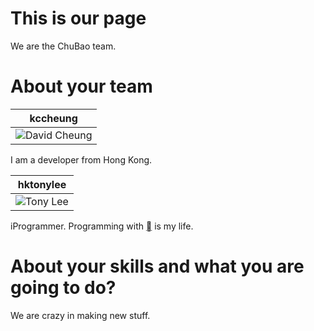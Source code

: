 This is our page
================

We are the ChuBao team.


About your team
===========================

| kccheung |
|--- |
| ![David Cheung](https://avatars2.githubusercontent.com/u/1140487?v=3&s=96) |

I am a developer from Hong Kong.

| hktonylee |
|--- |
| ![Tony Lee](https://koding.com/hktonylee) |

iProgrammer. Programming with [](http://upload.wikimedia.org/wikipedia/commons/thumb/f/fa/Apple_logo_black.svg/1200px-Apple_logo_black.svg.png) is my life.

About your skills and what you are going to do?
=======

We are crazy in making new stuff.

